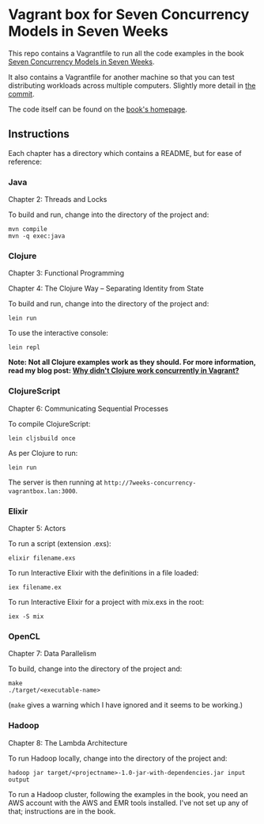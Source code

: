 # Vagrant box for Seven Concurrency Models in Seven Weeks

This repo contains a Vagrantfile to run all the code examples in the book [Seven Concurrency Models in Seven Weeks](https://pragprog.com/titles/pb7con/seven-concurrency-models-in-seven-weeks/).

It also contains a Vagrantfile for another machine so that you can test distributing workloads across multiple computers. Slightly more detail in [the commit](https://github.com/annashipman/7weeks-concurrency/commit/69193a).

The code itself can be found on the [book's homepage](https://pragprog.com/titles/pb7con/seven-concurrency-models-in-seven-weeks/).

## Instructions

Each chapter has a directory which contains a README, but for ease of reference:

### Java

Chapter 2: Threads and Locks

To build and run, change into the directory of the project and:

    mvn compile
    mvn -q exec:java

### Clojure

Chapter 3: Functional Programming

Chapter 4: The Clojure Way – Separating Identity from State

To build and run, change into the directory of the project and:

    lein run

To use the interactive console:

    lein repl

**Note: Not all Clojure examples work as they should. For more information, read my blog post: [Why didn't Clojure work concurrently in Vagrant?](https://www.annashipman.co.uk/jfdi/clojure-vagrant.html)**

### ClojureScript

Chapter 6: Communicating Sequential Processes

To compile ClojureScript:

    lein cljsbuild once

As per Clojure to run:

    lein run

The server is then running at `http://7weeks-concurrency-vagrantbox.lan:3000`.

### Elixir

Chapter 5: Actors

To run a script (extension .exs):

    elixir filename.exs

To run Interactive Elixir with the definitions in a file loaded:

    iex filename.ex

To run Interactive Elixir for a project with mix.exs in the root:

    iex -S mix

### OpenCL

Chapter 7: Data Parallelism

To build, change into the directory of the project and:

    make
    ./target/<executable-name>

(`make` gives a warning which I have ignored and it seems to be working.)


### Hadoop

Chapter 8: The Lambda Architecture

To run Hadoop locally, change into the directory of the project and:

    hadoop jar target/<projectname>-1.0-jar-with-dependencies.jar input output

To run a Hadoop cluster, following the examples in the book, you need an AWS account with the AWS and EMR tools installed. I've not set up any of that; instructions are in the book.
